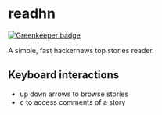 # readhn

[![Greenkeeper badge](https://badges.greenkeeper.io/kaelig/readhn.svg)](https://greenkeeper.io/)

A simple, fast hackernews top stories reader.

## Keyboard interactions

- <kbd>up</kbd> <kbd>down</kbd> arrows to browse stories
- <kbd>c</kbd> to access comments of a story

